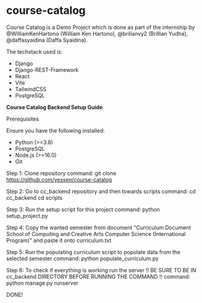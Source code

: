 # course-catalog


Course Catalog is a Demo Project which is done as part of the internship by @WilliamKenHartono (William Ken Hartono), @brilianvy2 (Brillian Yudha), @daffasyaidina (Daffa Syaidina).

The techstack used is:
- Django
- Django-REST-Framework
- React
- Vite
- TailwindCSS
- PostgreSQL

**Course Catalog Backend Setup Guide**


Prerequisites

Ensure you have the following installed:

- Python (>=3.8)
- PostgreSQL
- Node.js (>=16.0)
- Git

Step 1: Clone repository
command: git clone https://github.com/yessen/course-catalog

Step 2: Go to cc_backend repository and then towards scripts
command: cd cc_backend
         cd scripts

Step 3: Run the setup script for this project
command: python setup_project.py

Step 4: Copy the wanted semester from document "Curriculum Document School of Computing and Creative Arts Computer Science (International Program)" and paste it onto curriculum.txt

Step 5: Run the populating curriculum script to populate data from the selected semester
command: python populate_curriculum.py

Step 6: To check if everything is working run the server !! BE SURE TO BE IN cc_backend DIRECTORY BEFORE RUNNING THE COMMAND !!
command: python manage.py runserver

DONE!